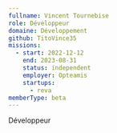 ```yaml
---
fullname: Vincent Tournebise
role: Développeur
domaine: Développement
github: TitoVince35
missions:
  - start: 2022-12-12
    end: 2023-08-31
    status: independent
    employer: Opteamis
    startups:
      - reva
memberType: beta
---
```

Développeur